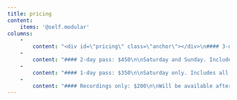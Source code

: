 ```yaml
---
title: pricing
content:
    items: '@self.modular'
columns:
    -
        content: "<div id=\"pricing\" class=\"anchor\"></div>\n#### 3-day pass: $550\n\nFriday, Saturday, and Sunday. Includes movie night, all classes, the group workshopping, and access to recordings.\n\n<center markdown=\"1\">[Book Now!](https://book.stripe.com/9AQ5lN2HEb2A4gM9AG?target=_blank){.button}</center>"
    -
        content: "#### 2-day pass: $450\n\nSaturday and Sunday. Includes all classes, the group workshopping, and access to recordings.\n\n<center markdown=\"1\">[Book Now!](https://book.stripe.com/dR6g0r5TQ6Mk00w7sx?target=_blank){.button}</center>"
    -
        content: "#### 1-day pass: $350\n\nSaturday only. Includes all classes and access to recordings.\n\n<center markdown=\"1\">[Book Now!](https://book.stripe.com/5kA3dFdmi1s04gMeUY?target=_blank){.button}</center>"
    -
        content: "#### Recordings only: $200\n\nWill be available after Trope Weekend and are yours to keep.\n\n<center markdown=\"1\">[Book Now!](https://book.stripe.com/28o9C3fuq9YwaFa28b?target=_blank){.button}</center>"
---
```


